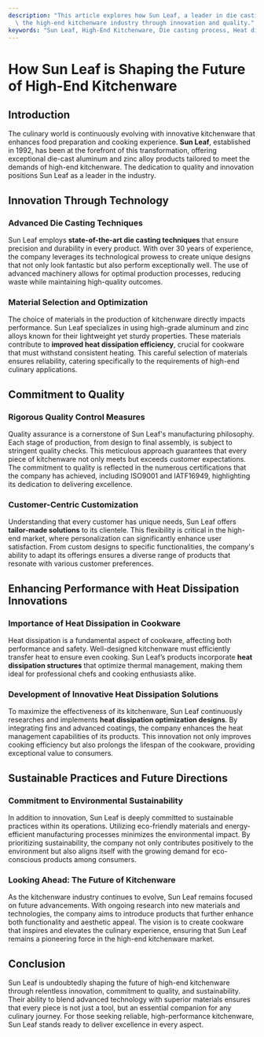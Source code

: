 ```yaml
---
description: "This article explores how Sun Leaf, a leader in die casting technology, is revolutionizing\
  \ the high-end kitchenware industry through innovation and quality."
keywords: "Sun Leaf, High-End Kitchenware, Die casting process, Heat dissipation efficiency"
---
```

# How Sun Leaf is Shaping the Future of High-End Kitchenware

## Introduction

The culinary world is continuously evolving with innovative kitchenware that enhances food preparation and cooking experience. **Sun Leaf**, established in 1992, has been at the forefront of this transformation, offering exceptional die-cast aluminum and zinc alloy products tailored to meet the demands of high-end kitchenware. The dedication to quality and innovation positions Sun Leaf as a leader in the industry.

## Innovation Through Technology

### Advanced Die Casting Techniques

Sun Leaf employs **state-of-the-art die casting techniques** that ensure precision and durability in every product. With over 30 years of experience, the company leverages its technological prowess to create unique designs that not only look fantastic but also perform exceptionally well. The use of advanced machinery allows for optimal production processes, reducing waste while maintaining high-quality outcomes.

### Material Selection and Optimization

The choice of materials in the production of kitchenware directly impacts performance. Sun Leaf specializes in using high-grade aluminum and zinc alloys known for their lightweight yet sturdy properties. These materials contribute to **improved heat dissipation efficiency**, crucial for cookware that must withstand consistent heating. This careful selection of materials ensures reliability, catering specifically to the requirements of high-end culinary applications.

## Commitment to Quality

### Rigorous Quality Control Measures

Quality assurance is a cornerstone of Sun Leaf's manufacturing philosophy. Each stage of production, from design to final assembly, is subject to stringent quality checks. This meticulous approach guarantees that every piece of kitchenware not only meets but exceeds customer expectations. The commitment to quality is reflected in the numerous certifications that the company has achieved, including ISO9001 and IATF16949, highlighting its dedication to delivering excellence.

### Customer-Centric Customization

Understanding that every customer has unique needs, Sun Leaf offers **tailor-made solutions** to its clientele. This flexibility is critical in the high-end market, where personalization can significantly enhance user satisfaction. From custom designs to specific functionalities, the company's ability to adapt its offerings ensures a diverse range of products that resonate with various customer preferences.

## Enhancing Performance with Heat Dissipation Innovations

### Importance of Heat Dissipation in Cookware

Heat dissipation is a fundamental aspect of cookware, affecting both performance and safety. Well-designed kitchenware must efficiently transfer heat to ensure even cooking. Sun Leaf’s products incorporate **heat dissipation structures** that optimize thermal management, making them ideal for professional chefs and cooking enthusiasts alike.

### Development of Innovative Heat Dissipation Solutions

To maximize the effectiveness of its kitchenware, Sun Leaf continuously researches and implements **heat dissipation optimization designs**. By integrating fins and advanced coatings, the company enhances the heat management capabilities of its products. This innovation not only improves cooking efficiency but also prolongs the lifespan of the cookware, providing exceptional value to consumers.

## Sustainable Practices and Future Directions

### Commitment to Environmental Sustainability

In addition to innovation, Sun Leaf is deeply committed to sustainable practices within its operations. Utilizing eco-friendly materials and energy-efficient manufacturing processes minimizes the environmental impact. By prioritizing sustainability, the company not only contributes positively to the environment but also aligns itself with the growing demand for eco-conscious products among consumers.

### Looking Ahead: The Future of Kitchenware

As the kitchenware industry continues to evolve, Sun Leaf remains focused on future advancements. With ongoing research into new materials and technologies, the company aims to introduce products that further enhance both functionality and aesthetic appeal. The vision is to create cookware that inspires and elevates the culinary experience, ensuring that Sun Leaf remains a pioneering force in the high-end kitchenware market.

## Conclusion

Sun Leaf is undoubtedly shaping the future of high-end kitchenware through relentless innovation, commitment to quality, and sustainability. Their ability to blend advanced technology with superior materials ensures that every piece is not just a tool, but an essential companion for any culinary journey. For those seeking reliable, high-performance kitchenware, Sun Leaf stands ready to deliver excellence in every aspect.

